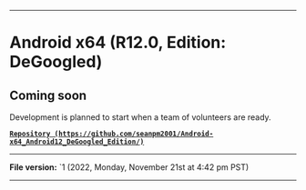 
***

# Android x64 (R12.0, Edition: DeGoogled)

## Coming soon

Development is planned to start when a team of volunteers are ready.

**[`Repository (https://github.com/seanpm2001/Android-x64_Android12_DeGoogled_Edition/)`](https://github.com/seanpm2001/Android-x64_Android12_DeGoogled_Edition/)**

***

**File version:** `1 (2022, Monday, November 21st at 4:42 pm PST)

***

